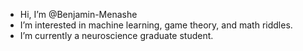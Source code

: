 - Hi, I’m @Benjamin-Menashe
- I’m interested in machine learning, game theory, and math riddles.
- I’m currently a neuroscience graduate student.

<!---
Benjamin-Menashe/Benjamin-Menashe is a ✨ special ✨ repository because its `README.md` (this file) appears on your GitHub profile.
You can click the Preview link to take a look at your changes.
--->
